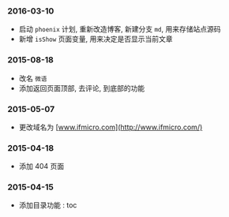 ### 2016-03-10

* 启动 `phoenix` 计划, 重新改造博客, 新建分支 `md`, 用来存储站点源码
* 新增 `isShow` 页面变量, 用来决定是否显示当前文章  

### 2015-08-18

* 改名 `微语`  
* 添加返回页面顶部, 去评论, 到底部的功能  

### 2015-05-07

* 更改域名为 [www.ifmicro.com](http://www.ifmicro.com/)

### 2015-04-18

* 添加 404 页面  

### 2015-04-15

* 添加目录功能 : toc
